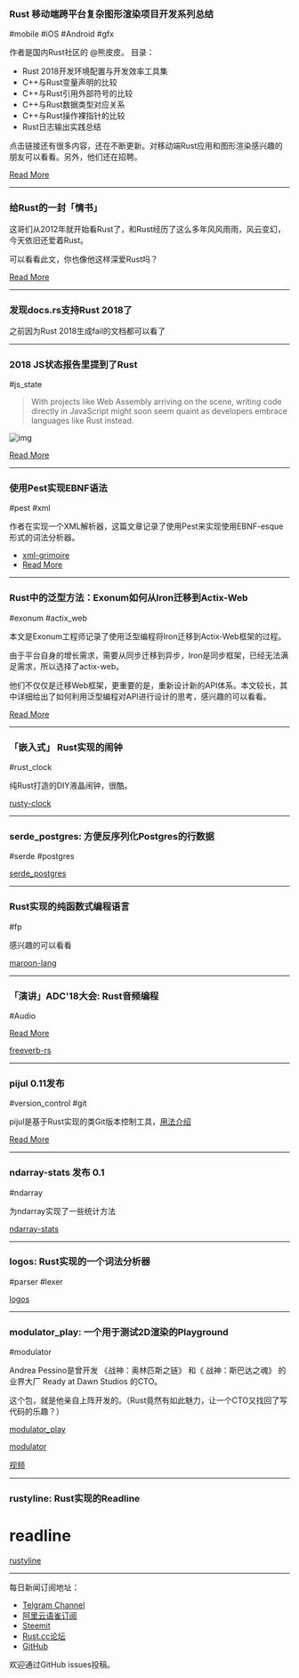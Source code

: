 ### Rust 移动端跨平台复杂图形渲染项目开发系列总结

#mobile #iOS #Android #gfx

作者是国内Rust社区的 @熊皮皮。 目录：

- Rust 2018开发环境配置与开发效率工具集
- C++与Rust变量声明的比较
- C++与Rust引用外部符号的比较
- C++与Rust数据类型对应关系
- C++与Rust操作裸指针的比较
- Rust日志输出实践总结

点击链接还有很多内容，还在不断更新。对移动端Rust应用和图形渲染感兴趣的朋友可以看看。另外，他们还在招聘。

[Read More](https://juejin.im/post/5bea5c2af265da613a538fb5)

---

### 给Rust的一封「情书」

这哥们从2012年就开始看Rust了，和Rust经历了这么多年风风雨雨，风云变幻，今天依旧还爱着Rust。

可以看看此文，你也像他这样深爱Rust吗？

[Read More](https://dpc.pw/still-in-love-with-rust)

---

### 发现docs.rs支持Rust 2018了

之前因为Rust 2018生成fail的文档都可以看了

---

### 2018 JS状态报告里提到了Rust

#js_state

>  With projects like Web Assembly arriving on the scene, writing code directly in JavaScript might soon seem quaint as developers embrace languages like Rust instead.

![img](https://wx4.sinaimg.cn/mw690/71684decly1fxgwav5lwij21lj0u01h3.jpg)

[Read More](https://2018.stateofjs.com/javascript-flavors/conclusion)


---

### 使用Pest实现EBNF语法

#pest #xml

作者在实现一个XML解析器，这篇文章记录了使用Pest来实现使用EBNF-esque形式的词法分析器。

- [xml-grimoire](https://github.com/compenguy/xml-grimoire)
- [Read More](https://compenguy.github.io/hobbies/rust/ebnf-to-pest.html)

---

### Rust中的泛型方法：Exonum如何从Iron迁移到Actix-Web

#exonum #actix_web

本文是Exonum工程师记录了使用泛型编程将Iron迁移到Actix-Web框架的过程。

由于平台自身的增长需求，需要从同步迁移到异步，Iron是同步框架，已经无法满足需求，所以选择了actix-web。

他们不仅仅是迁移Web框架，更重要的是，重新设计新的API体系。本文较长，其中详细给出了如何利用泛型编程对API进行设计的思考，感兴趣的可以看看。

[Read More](https://medium.com/meetbitfury/generic-methods-in-rust-how-exonum-shifted-from-iron-to-actix-web-7a2752171388)

---

### 「嵌入式」 Rust实现的闹钟

#rust_clock

纯Rust打造的DIY液晶闹钟，很酷。

[rusty-clock](https://github.com/TeXitoi/rusty-clock)

---

### serde_postgres: 方便反序列化Postgres的行数据

#serde #postgres

[serde_postgres](https://github.com/1aim/serde_postgres)

---

### Rust实现的纯函数式编程语言

#fp 

感兴趣的可以看看

[maroon-lang](https://github.com/adam-mcdaniel/maroon-lang)

---

### 「演讲」ADC'18大会:  Rust音频编程

#Audio 

[Read More](https://www.reddit.com/r/rust/comments/9z4z9o/adc18_introduction_to_rust_for_audio_programming/)

[freeverb-rs](https://github.com/irh/freeverb-rs)

---

### pijul 0.11发布

#version_control #git

pijul是基于Rust实现的类Git版本控制工具，[用法介绍](https://jneem.github.io/pijul/)

[Read More](https://pijul.org/posts/2018-11-20-pijul-0.11/)

---

### ndarray-stats 发布 0.1

#ndarray

为ndarray实现了一些统计方法

[ndarray-stats](https://github.com/jturner314/ndarray-stats/)

---

### logos: Rust实现的一个词法分析器

#parser #lexer

[logos](https://github.com/maciejhirsz/logos)

---

### modulator_play: 一个用于测试2D渲染的Playground

#modulator 

Andrea Pessino是曾开发 《战神：奥林匹斯之链》 和《 战神：斯巴达之魂》 的业界大厂 Ready at Dawn Studios 的CTO。

这个包，就是他亲自上阵开发的。（Rust竟然有如此魅力，让一个CTO又找回了写代码的乐趣？）

[modulator_play](https://github.com/apessino/modulator_play)

[modulator](https://crates.io/crates/modulator)

[视频](https://www.youtube.com/watch?feature=player_embedded&v=n-txrCMvdms)

---

### rustyline: Rust实现的Readline

# readline

[rustyline](https://github.com/kkawakam/rustyline)

---

每日新闻订阅地址：

- [Telgram Channel](https://t.me/rust_daily_news )
- [阿里云语雀订阅](https://www.yuque.com/chaosbot/rustnews)
- [Steemit](https://steemit.com/@blackanger)
- [Rust.cc论坛](https://rust.cc)
- [GitHub](https://github.com/RustStudy/rust_daily_news)

欢迎通过GitHub issues投稿。
